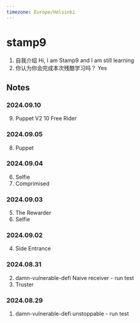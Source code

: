 ```yaml
---
timezone: Europe/Helsinki
---
```



# stamp9

1. 自我介绍 Hi, I am Stamp9 and I am still learning
2. 你认为你会完成本次残酷学习吗？ Yes

## Notes

<!-- Content_START -->

### 2024.09.10
9. Puppet V2
10	Free Rider

### 2024.09.05
8. Puppet

### 2024.09.04
6. Selfie
7. Comprimised


### 2024.09.03
5. The Rewarder
6. Selfie

### 2024.09.02
4. 	Side Entrance

### 2024.08.31

2. damn-vulnerable-defi Naive receiver - run test
3. Truster

### 2024.08.29

1. damn-vulnerable-defi unstoppable - run test


<!-- Content_END -->
